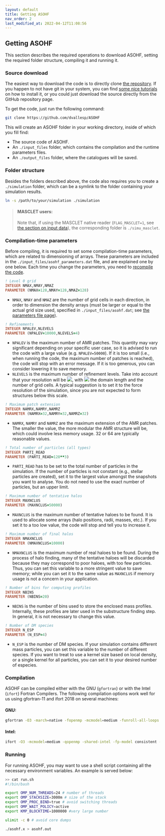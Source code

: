 ```yaml
---
layout: default
title: Getting ASOHF
nav_order: 2
last_modified_at: 2022-04-12T11:08:56
---
```


## Getting ASOHF

This section describes the required operations to download ASOHF, setting the required folder structure, compiling it and running it.

### Source download

The easiest way to download the code is to directly clone [the repository](https://github.com/dvallesp/ASOHF). If you happen to not have git in your system, you can find [some nice tutorials](https://git-scm.com/book/en/v2/Getting-Started-Installing-Git) on how to install it, or you could just download the source directly from the GitHub repository page.

To get the code, just run the following command:

```bash
git clone https://github.com/dvallesp/ASOHF
```

This will create an ASOHF folder in your working directory, inside of which you fill find:

- The source code of ASOHF.
- An `./input_files` folder, which contains the compilation and the runtime parameters files.
- An `./output_files` folder, where the catalogues will be saved.

### Folder structure

Besides the folders described above, the code also requires you to create a `./simulation` folder, which can be a symlink to the folder containing your simulation results.

```bash 
ln -s /path/to/your/simulation ./simulation
```
>#### MASCLET users:
>
>Note that, if using the MASCLET native reader (```FLAG_MASCLET=1```, see [the section on input data](input_data)), the corresponding folder is `./simu_masclet`.

### Compilation-time parameters

Before compiling, it is required to set some compilation-time parameters, which are related to dimensioning of arrays. These parameters are included in the `./input_files/asohf_parameters.dat` file, and are explained one by one below. Each time you change the parameters, you need to [recompile the code](#compilation).

```fortran 
! Level 0 grid 
INTEGER NMAX,NMAY,NMAZ
PARAMETER (NMAX=128,NMAY=128,NMAZ=128)
```
- `NMAX`, `NMAY` and `NMAZ` are the number of grid cells in each direction, in order to dimension the density arrays (must be larger or equal to the actual grid size used, specified in `./input_files/asohf.dat`; see [the parameters file page](set_parameters.md)).
  
```fortran 
! Refinements 
INTEGER NPALEV,NLEVELS
PARAMETER (NPALEV=10000,NLEVELS=4) 
```
- `NPALEV` is the maximum number of AMR patches. This quantity may vary significant depending on your specific user case, so it is advised to run the code with a large value (e.g. `NPALEV=50000`). If it is too small (i.e., when running the code, the maximum number of patches is reached), the code will stop with an error message. If it is too generous, you can consider lowering it to save memory.
- `NLEVELS` is the maximum number of refinement levels. Take into account that your resolution will be <img src="https://render.githubusercontent.com/render/math?math=L/(N_x \cdot 2^\mathrm{NLEVELS})">, with <img src="https://render.githubusercontent.com/render/math?math=L, \, N_x"> the domain length and the number of grid cells. A typical suggestion is to set it to the force resolution of the simulation, since you are not expected to form structures below this scale.

```fortran 
! Maximum patch extension 
INTEGER NAMRX,NAMRY,NAMRZ
PARAMETER (NAMRX=32,NAMRY=32,NAMRZ=32)
```
- `NAMRX`, `NAMRY` and `NAMRZ` are the maximum extension of the AMR patches. The smaller the value, the more modular the AMR structure will be, which could involve less memory usage. 32 or 64 are typically reasonable values.

```fortran
! Total number of particles (all types) 
INTEGER PARTI_READ
PARAMETER (PARTI_READ=128**3)
```
- `PARTI_READ` has to be set to the total number of particles in the simulation. If the number of particles is not constant (e.g., stellar particles are created), set it to the largest value amongst the snapshots you want to analyse. You do not need to use the exact number of particles, but an upper limit.

```fortran 
! Maximum number of tentative halos 
INTEGER MAXNCLUS
PARAMETER (MAXNCLUS=50000)
```
- `MAXNCLUS` is the maximum number of tentative haloes to be found. It is used to allocate some arrays (halo positions, radii, masses, etc.). If you set it to a too low value, the code will stop and tell you to increase it.

```fortran 
! Maximum number of final halos 
INTEGER NMAXNCLUS
PARAMETER (NMAXNCLUS=10000)
```
- `NMAXNCLUS` is the maximum number of real haloes to be found. During the process of halo finding, many of the tentative haloes will be discarded because they may correspond to poor haloes, with too few particles. Thus, you can set this variable to a more stringent value to save memory; while you can set it to the same value as `MAXNCLUS` if memory usage is not a concern in your application.


```fortran 
! Number of bins for computing profiles 
INTEGER NBINS
PARAMETER (NBINS=20) 
```
- `NBINS` is the number of bins used to store the enclosed mass profiles. Internally, these profiles are later used in the substructure finding step. In general, it is not necessary to change this value.

```fortran 
! Number of DM species 
INTEGER N_ESP
PARAMETER (N_ESP=4)
```
- `N_ESP` is the number of DM species. If your simulation contains different mass particles, you can set this variable to the number of different species. If you want to treat to use a kernel size based on local density, or a single kernel for all particles, you can set it to your desired number of especies. 

### Compilation

ASOHF can be compiled either with the GNU (`gfortran`) or with the Intel (`ifort`) Fortran Compilers. The following compilation options work well for us using gfortran-11 and ifort 2018 on several machines:

#### GNU:
```bash
gfortran -O3 -march=native -fopenmp -mcmodel=medium -funroll-all-loops -fprefetch-loop-arrays -mieee-fp -ftree-vectorize particles.f asohf.f -o asohf.x
```

#### Intel:
```bash
ifort -O3 -mcmodel=medium -qopenmp -shared-intel -fp-model consistent -ipo -xHost particles.f asohf.f -o asohf.x
```

### Running

For running ASOHF, you may want to use a shell script containing all the necessary environment variables. An example is served below:

```bash
>> cat run.sh
#!/bin/bash

export OMP_NUM_THREADS=24 # number of threads
export OMP_STACKSIZE=3000m # size of the stack
export OMP_PROC_BIND=true # avoid switching threads
export OMP_WAIT_POLICY=active
export KMP_BLOCKTIME=1000000 #very large number

ulimit -c 0 # avoid core dumps

./asohf.x > asohf.out
```
